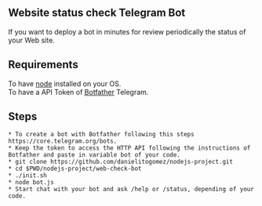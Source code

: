 ## Website status check Telegram Bot
If you want to deploy a bot in minutes for review periodically the status of your Web site.

## Requirements
To have [node](https://nodejs.org/en/) installed on your OS.<br/>
To have a API Token of [Botfather](https://core.telegram.org/bots) Telegram.

## Steps
```
* To create a bot with Botfather following this steps https://core.telegram.org/bots.
* Keep the token to access the HTTP API following the instructions of Botfather and paste in variable bot of your code. 
* git clone https://github.com/danielitogomez/nodejs-project.git
* cd $PWD/nodejs-project/web-check-bot
* ./init.sh
* node bot.js
* Start chat with your bot and ask /help or /status, depending of your code.
```
